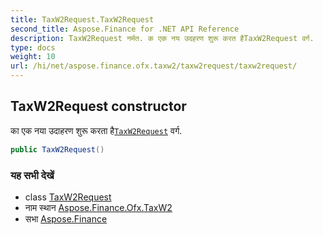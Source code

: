 ```yaml
---
title: TaxW2Request.TaxW2Request
second_title: Aspose.Finance for .NET API Reference
description: TaxW2Request नर्मत. क एक नय उदहरण शुरू करत हैTaxW2Request वर्ग.
type: docs
weight: 10
url: /hi/net/aspose.finance.ofx.taxw2/taxw2request/taxw2request/
---
```

## TaxW2Request constructor

का एक नया उदाहरण शुरू करता है[`TaxW2Request`](../) वर्ग.

```csharp
public TaxW2Request()
```

### यह सभी देखें

* class [TaxW2Request](../)
* नाम स्थान [Aspose.Finance.Ofx.TaxW2](../../taxw2request/)
* सभा [Aspose.Finance](../../../)



